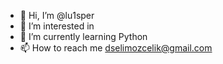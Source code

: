 - 👋 Hi, I’m @lu1sper
- 👀 I’m interested in 
- 🌱 I’m currently learning Python
- 📫 How to reach me dselimozcelik@gmail.com

<!---
lu1sper/lu1sper is a ✨ special ✨ repository because its `README.md` (this file) appears on your GitHub profile.
You can click the Preview link to take a look at your changes.
--->
